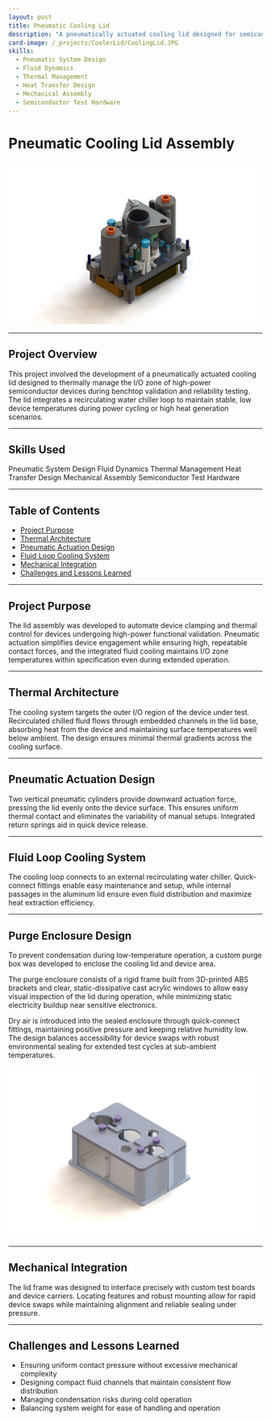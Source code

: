 ```yaml
---
layout: post
title: Pneumatic Cooling Lid
description: "A pneumatically actuated cooling lid designed for semiconductor device testing, utilizing a recirculating fluid loop to maintain controlled temperatures across the device's I/O region. This assembly enables consistent thermal contact and automated device engagement during cold-temperature tests."
card-image: /_projects/CoolerLid/CoolingLid.JPG
skills:
  - Pneumatic System Design
  - Fluid Dynamics
  - Thermal Management
  - Heat Transfer Design
  - Mechanical Assembly
  - Semiconductor Test Hardware
---
```


# Pneumatic Cooling Lid Assembly

<img src="/_projects/CoolerLid/CoolingLid.JPG" alt="Pneumatic Cooling Lid" class="centered-image" />

---

## Project Overview

This project involved the development of a pneumatically actuated cooling lid designed to thermally manage the I/O zone of high-power semiconductor devices during benchtop validation and reliability testing. The lid integrates a recirculating water chiller loop to maintain stable, low device temperatures during power cycling or high heat generation scenarios.

---

## Skills Used

<div class="skills-list">
  <span class="skill">Pneumatic System Design</span>
  <span class="skill">Fluid Dynamics</span>
  <span class="skill">Thermal Management</span>
  <span class="skill">Heat Transfer Design</span>
  <span class="skill">Mechanical Assembly</span>
  <span class="skill">Semiconductor Test Hardware</span>
</div>

---

## Table of Contents
- [Project Purpose](#project-purpose)
- [Thermal Architecture](#thermal-architecture)
- [Pneumatic Actuation Design](#pneumatic-actuation-design)
- [Fluid Loop Cooling System](#fluid-loop-cooling-system)
- [Mechanical Integration](#mechanical-integration)
- [Challenges and Lessons Learned](#challenges-and-lessons-learned)

---

## Project Purpose

The lid assembly was developed to automate device clamping and thermal control for devices undergoing high-power functional validation. Pneumatic actuation simplifies device engagement while ensuring high, repeatable contact forces, and the integrated fluid cooling maintains I/O zone temperatures within specification even during extended operation.

---

## Thermal Architecture

The cooling system targets the outer I/O region of the device under test. Recirculated chilled fluid flows through embedded channels in the lid base, absorbing heat from the device and maintaining surface temperatures well below ambient. The design ensures minimal thermal gradients across the cooling surface.

---

## Pneumatic Actuation Design

Two vertical pneumatic cylinders provide downward actuation force, pressing the lid evenly onto the device surface. This ensures uniform thermal contact and eliminates the variability of manual setups. Integrated return springs aid in quick device release.

---

## Fluid Loop Cooling System

The cooling loop connects to an external recirculating water chiller. Quick-connect fittings enable easy maintenance and setup, while internal passages in the aluminum lid ensure even fluid distribution and maximize heat extraction efficiency.

---

## Purge Enclosure Design

To prevent condensation during low-temperature operation, a custom purge box was developed to enclose the cooling lid and device area. 

The purge enclosure consists of a rigid frame built from 3D-printed ABS brackets and clear, static-dissipative cast acrylic windows to allow easy visual inspection of the lid during operation, while minimizing static electricity buildup near sensitive electronics.

Dry air is introduced into the sealed enclosure through quick-connect fittings, maintaining positive pressure and keeping relative humidity low. The design balances accessibility for device swaps with robust environmental sealing for extended test cycles at sub-ambient temperatures.

<img src="/_projects/CoolerLid/CoolingLidPurge.JPG" alt="Purge Box Surrounding Cooling Lid" class="centered-image" />

---

## Mechanical Integration

The lid frame was designed to interface precisely with custom test boards and device carriers. Locating features and robust mounting allow for rapid device swaps while maintaining alignment and reliable sealing under pressure.

---

## Challenges and Lessons Learned

- Ensuring uniform contact pressure without excessive mechanical complexity
- Designing compact fluid channels that maintain consistent flow distribution
- Managing condensation risks during cold operation
- Balancing system weight for ease of handling and operation

